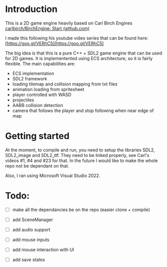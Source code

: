 # Introduction
This is a 2D game engine heavily based on Carl Birch Engines [carlbirch/BirchEngine: Start (github.com)](https://github.com/carlbirch/BirchEngine)

I made this following his youtube video series that can be found here: [https://goo.gl/VERhC5](https://goo.gl/VERhC5)

The big idea is that this is a pure C++ + SDL2 game engine that can be used for 2D games. It is implementented using ECS architecture, so it is fairly flexible. The main capabilities are:
* ECS implementation 
* SDL2 framework
* loading tilemap and collision mapping from txt files
* animation loading from spritesheet
* player controlled with WASD
* projectiles
* AABB collision detection
* camera that follows the player and stop following when near edge of map

# Getting started

At the moment, to compile and run, you need to setup the libraries SDL2, SDL2_image and SDL2_ttf.  They need to be linked properly, see Carl's videos #1, #4 and #23 for that. In the future I would like to make the whole repo not be dependant on that.

Also, I ran using Microsoft Visual Studio 2022.


# Todo:
- [ ] make all the dependancies be on the repo (easier clone + compile)
- [ ] add SceneManager
- [ ] add audio support
- [ ] add mouse inputs
- [ ] add mouse interaction with UI
- [ ] add save states

